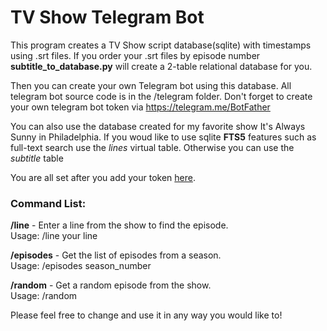 # TV Show Telegram Bot

This program creates a TV Show script database(sqlite) with timestamps using .srt files. If you order your .srt files by episode number **subtitle_to_database.py** will create a 2-table relational database for you. 

Then you can create your own Telegram bot using this database. All telegram bot source code is in the /telegram folder. Don't forget to create your own telegram bot token via https://telegram.me/BotFather

You can also use the database created for my favorite show It's Always Sunny in Philadelphia. If you woud like to use sqlite **FTS5** features such as full-text search use the *lines* virtual table. Otherwise you can use the *subtitle* table

You are all set after you add your token [here](/telegram.config.cfg).

### Command List:
  
**/line** - Enter a line from the show to find the episode.  
Usage: /line your line  
  
**/episodes** - Get the list of episodes from a season.  
Usage: /episodes season_number  
  
**/random** - Get a random episode from the show.  
Usage: /random  
  
Please feel free to change and use it in any way you would like to!
